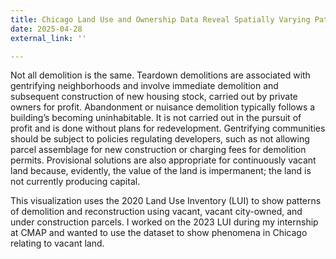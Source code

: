 ```yaml
---
title: Chicago Land Use and Ownership Data Reveal Spatially Varying Patterns of Demolition
date: 2025-04-28
external_link: ''

---
```


Not all demolition is the same. Teardown demolitions are associated with gentrifying neighborhoods and involve immediate demolition and subsequent construction of new housing stock, carried out by private owners for profit. Abandonment or nuisance demolition typically follows a building’s becoming uninhabitable. It is not carried out in the pursuit of profit and is done without plans for redevelopment. Gentrifying communities should be subject to policies regulating developers, such as not allowing parcel assemblage for new construction or charging fees for demolition permits. Provisional solutions are also appropriate for continuously vacant land because, evidently, the value of the land is impermanent; the land is not currently producing capital.

This visualization uses the 2020 Land Use Inventory (LUI) to show patterns of demolition and reconstruction using vacant, vacant city-owned, and under construction parcels. I worked on the 2023 LUI during my internship at CMAP and wanted to use the dataset to show phenomena in Chicago relating to vacant land.

<!--more-->
